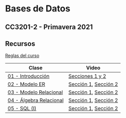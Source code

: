# Bases de Datos
## CC3201-2 - Primavera 2021

## Recursos

[Reglas del curso](https://github.com/CC3201/2021-2/raw/main/Reglas.pdf)

Clase               | Video
------------------- | ------- 
[01 - Introducción](https://github.com/CC3201/2021-2/raw/main/Clases/01-Introduccion.pdf)   | [Secciones 1 y 2](https://users.dcc.uchile.cl/~cgutierr/cursos/BD2021/zoom-clase2021-1.mp4)
[02 - Modelo ER](https://github.com/CC3201/2021-2/raw/main/Clases/02-Modelo_ER.pdf) | [Sección 1](https://users.dcc.uchile.cl/~cgutierr/cursos/BD2021/clase2-modeloER.mp4), [Sección 2](https://users.dcc.uchile.cl/~mtoro/cursos/BD2021/zoom_clase01.mp4)
[03 - Modelo Relacional](https://github.com/CC3201/2021-2/raw/main/Clases/03-Modelo_Relacional.pdf) | [Sección 1](https://users.dcc.uchile.cl/~cgutierr/cursos/BD2021/clase3-modeloRelacional.mp4), [Sección 2](https://users.dcc.uchile.cl/~mtoro/cursos/BD2021/zoom_clase03.mp4)
[04 - Álgebra Relacional](https://github.com/CC3201/2021-2/raw/main/Clases/04-Algebra_Relacional.pdf) | [Sección 1](#), [Sección 2](https://users.dcc.uchile.cl/~mtoro/cursos/BD2021/zoom_clase04.mp4)
[05 - SQL (I)](https://github.com/CC3201/2021-2/raw/main/Clases/05-SQL(I).pdf) | [Sección 1](#), [Sección 2](https://users.dcc.uchile.cl/~mtoro/cursos/BD2021/zoom_clase05.mp4)
